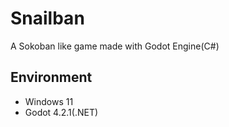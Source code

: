 # Snailban
A Sokoban like game made with Godot Engine(C#)

## Environment
- Windows 11
- Godot 4.2.1(.NET)
